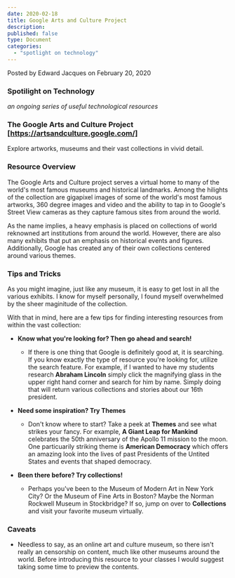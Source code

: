 ```yaml
---
date: 2020-02-18
title: Google Arts and Culture Project
description:
published: false
type: Document
categories:
  - "spotlight on technology"
---
```


Posted by Edward Jacques on February 20, 2020

### Spotilight on Technology
_an ongoing series of useful technological resources_

### The Google Arts and Culture Project [https://artsandculture.google.com/]

Explore artworks, museums and their vast collections in vivid detail.

### Resource Overview

The Google Arts and Culture project serves a virtual home to many of the world's most famous museums and historical landmarks.  Among the hilights of the collection are gigapixel images of some of the world's most famous artworks, 360 degree images and video and the ability to tap in to Google's Street View cameras as they capture famous sites from around the world.

As the name implies, a heavy emphasis is placed on collections of world reknowned art institutions from around the world.  However, there are also many exhibits that put an emphasis on historical events and figures.  Additionally, Google has created any of their own collections centered around various themes.

### Tips and Tricks

As you might imagine, just like any museum, it is easy to get lost in all the various exhibits.  I know for myself personally, I found myself overwhelmed by the sheer maginitude of the collection.

With that in mind, here are a few tips for finding interesting resources from within the vast collection:

- **Know what you're looking for?  Then go ahead and search!**
  - If there is one thing that Google is definitely good at, it is searching.  If you know exactly the type of resource you're looking for, utilize the search feature.  For example, if I wanted to have my students research **Abraham Lincoln** simply click the magnifying glass in the upper right hand corner and search for him by name.  Simply doing that will return various collections and stories about our 16th president.

- **Need some inspiration?  Try Themes**
  - Don't know where to start?  Take a peek at **Themes** and see what strikes your fancy.  For example, **A Giant Leap for Mankind** celebrates the 50th anniversary of the Apollo 11 mission to the moon.  One particuarily striking theme is **American Democracy** which offers an amazing look into the lives of past Presidents of the Untited States and events that shaped democracy.

- **Been there before?  Try collections!**
  - Perhaps you've been to the Museum of Modern Art in New York City?  Or the Museum of Fine Arts in Boston?  Maybe the Norman Rockwell Museum in Stockbridge?  If so, jump on over to **Collections** and visit your favorite museum virtually.

### Caveats

- Needless to say, as an online art and culture museum, so there isn't really an censorship on content, much like other museums around the world.  Before introducing this resource to your classes I would suggest taking some time to preview the contents.
